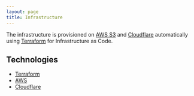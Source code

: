 ```yaml
---
layout: page
title: Infrastructure
---
```


The infrastructure is provisioned on [AWS S3](https://aws.amazon.com/s3/) and [Cloudflare](https://www.cloudflare.com/) automatically using [Terraform](https://www.terraform.io/) for Infrastructure as Code.

## Technologies

- [Terraform](terraform.md)
- [AWS](aws.md)
- [Cloudflare](cloudflare.md)
